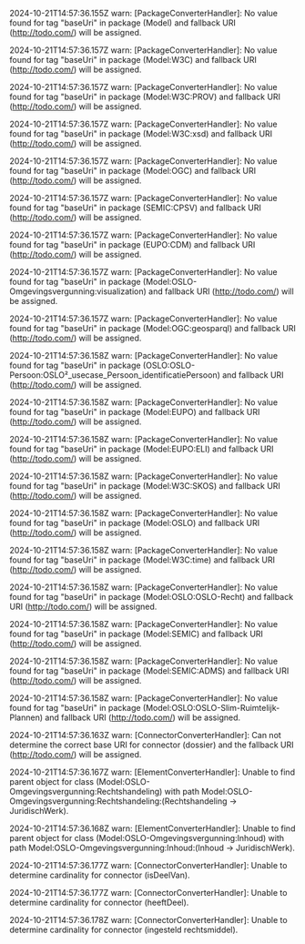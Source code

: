 2024-10-21T14:57:36.155Z warn: [PackageConverterHandler]: No value found for tag "baseUri" in package (Model) and fallback URI (http://todo.com/) will be assigned.

2024-10-21T14:57:36.157Z warn: [PackageConverterHandler]: No value found for tag "baseUri" in package (Model:W3C) and fallback URI (http://todo.com/) will be assigned.

2024-10-21T14:57:36.157Z warn: [PackageConverterHandler]: No value found for tag "baseUri" in package (Model:W3C:PROV) and fallback URI (http://todo.com/) will be assigned.

2024-10-21T14:57:36.157Z warn: [PackageConverterHandler]: No value found for tag "baseUri" in package (Model:W3C:xsd) and fallback URI (http://todo.com/) will be assigned.

2024-10-21T14:57:36.157Z warn: [PackageConverterHandler]: No value found for tag "baseUri" in package (Model:OGC) and fallback URI (http://todo.com/) will be assigned.

2024-10-21T14:57:36.157Z warn: [PackageConverterHandler]: No value found for tag "baseUri" in package (SEMIC:CPSV) and fallback URI (http://todo.com/) will be assigned.

2024-10-21T14:57:36.157Z warn: [PackageConverterHandler]: No value found for tag "baseUri" in package (EUPO:CDM) and fallback URI (http://todo.com/) will be assigned.

2024-10-21T14:57:36.157Z warn: [PackageConverterHandler]: No value found for tag "baseUri" in package (Model:OSLO-Omgevingsvergunning:visualization) and fallback URI (http://todo.com/) will be assigned.

2024-10-21T14:57:36.157Z warn: [PackageConverterHandler]: No value found for tag "baseUri" in package (Model:OGC:geosparql) and fallback URI (http://todo.com/) will be assigned.

2024-10-21T14:57:36.158Z warn: [PackageConverterHandler]: No value found for tag "baseUri" in package (OSLO:OSLO-Persoon:OSLO²_usecase_Persoon_identificatiePersoon) and fallback URI (http://todo.com/) will be assigned.

2024-10-21T14:57:36.158Z warn: [PackageConverterHandler]: No value found for tag "baseUri" in package (Model:EUPO) and fallback URI (http://todo.com/) will be assigned.

2024-10-21T14:57:36.158Z warn: [PackageConverterHandler]: No value found for tag "baseUri" in package (Model:EUPO:ELI) and fallback URI (http://todo.com/) will be assigned.

2024-10-21T14:57:36.158Z warn: [PackageConverterHandler]: No value found for tag "baseUri" in package (Model:W3C:SKOS) and fallback URI (http://todo.com/) will be assigned.

2024-10-21T14:57:36.158Z warn: [PackageConverterHandler]: No value found for tag "baseUri" in package (Model:OSLO) and fallback URI (http://todo.com/) will be assigned.

2024-10-21T14:57:36.158Z warn: [PackageConverterHandler]: No value found for tag "baseUri" in package (Model:W3C:time) and fallback URI (http://todo.com/) will be assigned.

2024-10-21T14:57:36.158Z warn: [PackageConverterHandler]: No value found for tag "baseUri" in package (Model:OSLO:OSLO-Recht) and fallback URI (http://todo.com/) will be assigned.

2024-10-21T14:57:36.158Z warn: [PackageConverterHandler]: No value found for tag "baseUri" in package (Model:SEMIC) and fallback URI (http://todo.com/) will be assigned.

2024-10-21T14:57:36.158Z warn: [PackageConverterHandler]: No value found for tag "baseUri" in package (Model:SEMIC:ADMS) and fallback URI (http://todo.com/) will be assigned.

2024-10-21T14:57:36.158Z warn: [PackageConverterHandler]: No value found for tag "baseUri" in package (Model:OSLO:OSLO-Slim-Ruimtelijk-Plannen) and fallback URI (http://todo.com/) will be assigned.

2024-10-21T14:57:36.163Z warn: [ConnectorConverterHandler]: Can not determine the correct base URI for connector (dossier) and the fallback URI (http://todo.com/) will be assigned.

2024-10-21T14:57:36.167Z warn: [ElementConverterHandler]: Unable to find parent object for class (Model:OSLO-Omgevingsvergunning:Rechtshandeling) with path Model:OSLO-Omgevingsvergunning:Rechtshandeling:(Rechtshandeling -> JuridischWerk).

2024-10-21T14:57:36.168Z warn: [ElementConverterHandler]: Unable to find parent object for class (Model:OSLO-Omgevingsvergunning:Inhoud) with path Model:OSLO-Omgevingsvergunning:Inhoud:(Inhoud -> JuridischWerk).

2024-10-21T14:57:36.177Z warn: [ConnectorConverterHandler]: Unable to determine cardinality for connector (isDeelVan).

2024-10-21T14:57:36.177Z warn: [ConnectorConverterHandler]: Unable to determine cardinality for connector (heeftDeel).

2024-10-21T14:57:36.178Z warn: [ConnectorConverterHandler]: Unable to determine cardinality for connector (ingesteld rechtsmiddel).

